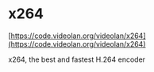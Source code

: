 # x264

[https://code.videolan.org/videolan/x264](https://code.videolan.org/videolan/x264)

x264, the best and fastest H.264 encoder